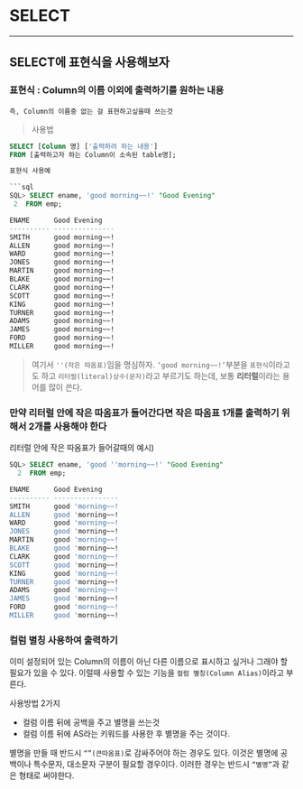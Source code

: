 # SELECT
---
## SELECT에 표현식을 사용해보자

### 표현식 : Column의 이름 이외에 출력하기를 원하는 내용
	즉, Column의 이름중 없는 걸 표현하고싶을때 쓰는것
> 사용법
 ```sql	
SELECT [Column 명] ['출력하려 하는 내용']
FROM [출력하고자 하는 Column이 소속된 table명];

표현식 사용예

```sql
SQL> SELECT ename, 'good morning~~!' "Good Evening"
  2  FROM emp;

ENAME      Good Evening
---------- ---------------
SMITH      good morning~~!
ALLEN      good morning~~!
WARD       good morning~~!
JONES      good morning~~!
MARTIN     good morning~~!
BLAKE      good morning~~!
CLARK      good morning~~!
SCOTT      good morning~~!
KING       good morning~~!
TURNER     good morning~~!
ADAMS      good morning~~!
JAMES      good morning~~!
FORD       good morning~~!
MILLER     good morning~~!
```

>여기서 `''(작은 따옴표)`임을 명심하자.
 `‘good morning~~!’`부분을 `표현식`이라고도 하고 `리터럴(literal)상수(문자)`라고 부르기도 하는데, 보통 **리터럴**이라는 용어를 많이 쓴다.
 
 
### 만약 리터럴 안에 작은 따옴표가 들어간다면 **작은 따옴표 1개를 출력하기 위해서 2개를 사용해야 한다** 

리터럴 안에 작은 따옴표가 들어갈때의 예시)
```sql
SQL> SELECT ename, 'good ''morning~~!' "Good Evening"
  2  FROM emp;

ENAME      Good Evening
---------- ----------------
SMITH      good 'morning~~!
ALLEN      good 'morning~~!
WARD       good 'morning~~!
JONES      good 'morning~~!
MARTIN     good 'morning~~!
BLAKE      good 'morning~~!
CLARK      good 'morning~~!
SCOTT      good 'morning~~!
KING       good 'morning~~!
TURNER     good 'morning~~!
ADAMS      good 'morning~~!
JAMES      good 'morning~~!
FORD       good 'morning~~!
MILLER     good 'morning~~!
```

### 컬럼 별칭 사용하여 출력하기

이미 설정되어 있는 Column의 이름이 아닌 다른 이름으로 표시하고 싶거나 그래야 할 필요가 있을 수 있다. 이럴때 사용할 수 있는 기능을 `컬럼 별칭(Column Alias)`이라고 부른다.

사용방법 2가지
-   컬럼 이름 뒤에 공백을 주고 별명을 쓰는것
-   컬럼 이름 뒤에 AS라는 키워드를 사용한 후 별명을 주는 것이다.

별명을 만들 때 반드시 `“”(큰따옴표)`로 감싸주어야 하는 경우도 있다. 이것은 별명에 공백이나 특수문자, 대소문자 구분이 필요할 경우이다.
이러한 경우는 반드시 `“별명”`과 같은 형태로 써야한다.

